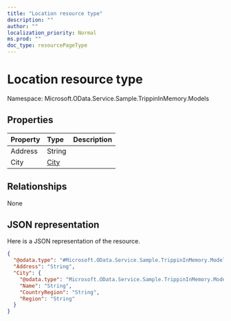 ```yaml
---
title: "Location resource type"
description: ""
author: ""
localization_priority: Normal
ms.prod: ""
doc_type: resourcePageType
---
```


# Location resource type


Namespace: Microsoft.OData.Service.Sample.TrippinInMemory.Models



## Properties
|Property|Type|Description|
|:---|:---|:---|
|Address|String||
|City|[City](../resources/microsoft.odata.service.sample.trippininmemory.models-city.md)||

## Relationships
None

## JSON representation
Here is a JSON representation of the resource.
<!-- {
  "blockType": "resource",
  "@odata.type": "Microsoft.OData.Service.Sample.TrippinInMemory.Models.Location"
}
-->
``` json
{
  "@odata.type": "#Microsoft.OData.Service.Sample.TrippinInMemory.Models.Location",
  "Address": "String",
  "City": {
    "@odata.type": "Microsoft.OData.Service.Sample.TrippinInMemory.Models.City",
    "Name": "String",
    "CountryRegion": "String",
    "Region": "String"
  }
}
```

